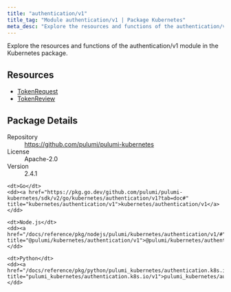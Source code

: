 ```yaml
---
title: "authentication/v1"
title_tag: "Module authentication/v1 | Package Kubernetes"
meta_desc: "Explore the resources and functions of the authentication/v1 module in the Kubernetes package."
---
```


<!-- WARNING: this file was generated by Pulumi Docs Generator. -->
<!-- Do not edit by hand unless you're certain you know what you are doing! -->

Explore the resources and functions of the authentication/v1 module in the Kubernetes package.

<h2 id="resources">Resources</h2>
<ul class="api">
    <li><a href="tokenrequest" title="TokenRequest"><span class="symbol resource"></span>TokenRequest</a></li>
    <li><a href="tokenreview" title="TokenReview"><span class="symbol resource"></span>TokenReview</a></li>
</ul>

<h2 id="package-details">Package Details</h2>
<dl class="package-details">
	<dt>Repository</dt>
	<dd><a href="https://github.com/pulumi/pulumi-kubernetes">https://github.com/pulumi/pulumi-kubernetes</a></dd>
	<dt>License</dt>
	<dd>Apache-2.0</dd>
	<dt>Version</dt>
	<dd>2.4.1</dd>
</dl>



<dl class="tabular">

    <dt>Go</dt>
    <dd><a href="https://pkg.go.dev/github.com/pulumi/pulumi-kubernetes/sdk/v2/go/kubernetes/authentication/v1?tab=doc#" title="kubernetes/authentication/v1">kubernetes/authentication/v1</a></dd>

    <dt>Node.js</dt>
    <dd><a href="/docs/reference/pkg/nodejs/pulumi/kubernetes/authentication/v1/#" title="@pulumi/kubernetes/authentication/v1">@pulumi/kubernetes/authentication/v1</a></dd>

    <dt>Python</dt>
    <dd><a href="/docs/reference/pkg/python/pulumi_kubernetes/authentication.k8s.io/v1" title="pulumi_kubernetes/authentication.k8s.io/v1">pulumi_kubernetes/authentication.k8s.io/v1</a></dd>

</dl>

